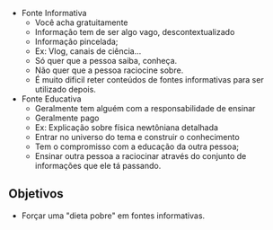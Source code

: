 - Fonte Informativa
	- Você acha gratuitamente
	- Informação tem de ser algo vago, descontextualizado
	- Informação pincelada;
	- Ex: Vlog, canais de ciência...
	- Só quer que a pessoa saiba, conheça.
	- Não quer que a pessoa raciocine sobre.
	- É muito dificil reter conteúdos de fontes informativas para ser utilizado depois.
- Fonte Educativa
	- Geralmente tem alguém com a responsabilidade de ensinar
	- Geralmente pago
	- Ex: Explicação sobre física newtôniana detalhada
	- Entrar no universo do tema e construir o conhecimento 
	- Tem o compromisso com a educação da outra pessoa;
	- Ensinar outra pessoa a raciocinar através do conjunto de informações que ele tá passando.

## Objetivos
- Forçar uma "dieta pobre" em fontes informativas.